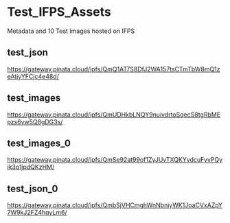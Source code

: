 # Test_IFPS_Assets
Metadata and 10 Test Images hosted on IFPS

## test_json
https://gateway.pinata.cloud/ipfs/QmQ1AT7S8DfJ2WA157tsCTmTbW8mQ1zeAtjyYFCjc4e48d/

## test_images
https://gateway.pinata.cloud/ipfs/QmUDHkbLNQY9nuivdrtoSqecS8tgRbMEpzs6yw5Q8gDG3s/

## test_images_0
https://gateway.pinata.cloud/ipfs/QmSe92at99of1ZyJUvTXQKYvdcuFyvPQyik3o1jpdQKzHM/

## test_json_0
https://gateway.pinata.cloud/ipfs/QmbSjVHCmghWnNbniyWK1JoaCVxAZpY7W9kJ2FZ4hqyLm6/
